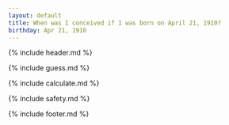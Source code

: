 ```yaml
---
layout: default
title: When was I conceived if I was born on April 21, 1910?
birthday: Apr 21, 1910
---
```


{% include header.md %}

{% include guess.md %}

{% include calculate.md %}

{% include safety.md %}

{% include footer.md %}




